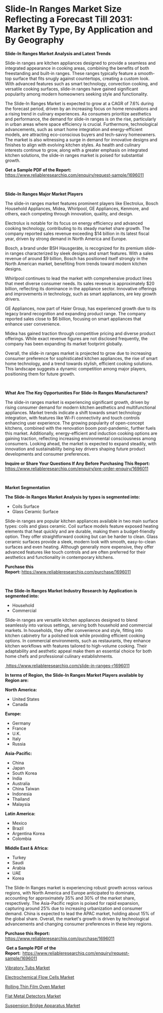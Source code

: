 <p><h1>Slide-In Ranges Market Size Reflecting a Forecast Till 2031: Market By Type, By Application and By Geography</h1></p><p><strong>Slide-In Ranges Market Analysis and Latest Trends</strong></p>
<p><p>Slide-in ranges are kitchen appliances designed to provide a seamless and integrated appearance in cooking areas, combining the benefits of both freestanding and built-in ranges. These ranges typically feature a smooth-top surface that fits snugly against countertops, creating a custom look. With advanced features such as smart technology, convection cooking, and versatile cooking surfaces, slide-in ranges have gained significant popularity among modern homeowners seeking style and functionality.</p><p>The Slide-In Ranges Market is expected to grow at a CAGR of 7.6% during the forecast period, driven by an increasing focus on home renovations and a rising trend in culinary experiences. As consumers prioritize aesthetics and performance, the demand for slide-in ranges is on the rise, particularly in urban areas where space efficiency is crucial. Furthermore, technological advancements, such as smart home integration and energy-efficient models, are attracting eco-conscious buyers and tech-savvy homeowners. The market is also witnessing a surge in demand for innovative designs and finishes to align with evolving kitchen styles. As health and culinary interests continue to grow, along with a greater emphasis on integrated kitchen solutions, the slide-in ranges market is poised for substantial growth.</p></p>
<p><strong>Get a Sample PDF of the Report:&nbsp;</strong> <a href="https://www.reliableresearchiq.com/enquiry/request-sample/1696011?utm_campaign=1769&utm_medium=2&utm_source=Github&utm_content=ia&utm_term=19102024&utm_id=slide-in-ranges">https://www.reliableresearchiq.com/enquiry/request-sample/1696011</a></p>
<p>&nbsp;</p>
<p><strong>Slide-In Ranges Major Market Players</strong></p>
<p><p>The slide-in ranges market features prominent players like Electrolux, Bosch Household Appliances, Midea, Whirlpool, GE Appliances, Kenmore, and others, each competing through innovation, quality, and design.</p><p>Electrolux is notable for its focus on energy efficiency and advanced cooking technology, contributing to its steady market share growth. The company reported sales revenue exceeding $14 billion in its latest fiscal year, driven by strong demand in North America and Europe.</p><p>Bosch, a brand under BSH Hausgeräte, is recognized for its premium slide-in ranges characterized by sleek designs and smart features. With a sales revenue of around $9 billion, Bosch has positioned itself strongly in the North American market, benefiting from trends toward modern kitchen designs.</p><p>Whirlpool continues to lead the market with comprehensive product lines that meet diverse consumer needs. Its sales revenue is approximately $20 billion, reflecting its dominance in the appliance sector. Innovative offerings and improvements in technology, such as smart appliances, are key growth drivers.</p><p>GE Appliances, now part of Haier Group, has experienced growth due to its legacy brand recognition and expanding product range. The company reported sales close to $6 billion, focusing on smart appliances that enhance user convenience.</p><p>Midea has gained traction through competitive pricing and diverse product offerings. While exact revenue figures are not disclosed frequently, the company has been expanding its market footprint globally.</p><p>Overall, the slide-in ranges market is projected to grow due to increasing consumer preference for sophisticated kitchen appliances, the rise of smart home technology, and a trend towards stylish, efficient cooking solutions. This landscape suggests a dynamic competition among major players, positioning them for future growth.</p></p>
<p>&nbsp;</p>
<p><strong>What Are The Key Opportunities For Slide-In Ranges Manufacturers?</strong></p>
<p><p>The slide-in ranges market is experiencing significant growth, driven by rising consumer demand for modern kitchen aesthetics and multifunctional appliances. Market trends indicate a shift towards smart technology integration, with features like Wi-Fi connectivity and touch controls enhancing user experience. The growing popularity of open-concept kitchens, combined with the renovation boom post-pandemic, further fuels this market. Additionally, energy-efficient and induction cooking options are gaining traction, reflecting increasing environmental consciousness among consumers. Looking ahead, the market is expected to expand steadily, with innovation and sustainability being key drivers shaping future product developments and consumer preferences.</p></p>
<p><strong>Inquire or Share Your Questions If Any Before Purchasing This Report:</strong> <a href="https://www.reliableresearchiq.com/enquiry/pre-order-enquiry/1696011?utm_campaign=1769&utm_medium=2&utm_source=Github&utm_content=ia&utm_term=19102024&utm_id=slide-in-ranges">https://www.reliableresearchiq.com/enquiry/pre-order-enquiry/1696011</a></p>
<p>&nbsp;</p>
<p><strong>Market Segmentation</strong></p>
<p><strong>The Slide-In Ranges Market Analysis by types is segmented into:</strong></p>
<p><ul><li>Coils Surface</li><li>Glass Ceramic Surface</li></ul></p>
<p><p>Slide-in ranges are popular kitchen appliances available in two main surface types: coils and glass ceramic. Coil surface models feature exposed heating elements that heat quickly and are durable, making them a budget-friendly option. They offer straightforward cooking but can be harder to clean. Glass ceramic surfaces provide a sleek, modern look with smooth, easy-to-clean surfaces and even heating. Although generally more expensive, they offer advanced features like touch controls and are often preferred for their aesthetics and functionality in contemporary kitchens.</p></p>
<p><strong>Purchase this Report:&nbsp;</strong><a href="https://www.reliableresearchiq.com/purchase/1696011?utm_campaign=1769&utm_medium=2&utm_source=Github&utm_content=ia&utm_term=19102024&utm_id=slide-in-ranges">https://www.reliableresearchiq.com/purchase/1696011</a></p>
<p>&nbsp;</p>
<p><strong>The Slide-In Ranges Market Industry Research by Application is segmented into:</strong></p>
<p><ul><li>Household</li><li>Commercial</li></ul></p>
<p><p>Slide-in ranges are versatile kitchen appliances designed to blend seamlessly into various settings, serving both household and commercial markets. In households, they offer convenience and style, fitting into kitchen cabinetry for a polished look while providing efficient cooking options. In commercial environments, such as restaurants, they enhance kitchen workflows with features tailored to high-volume cooking. Their adaptability and aesthetic appeal make them an essential choice for both home chefs and professional culinary establishments. </p></p>
<p><a href="https://www.reliableresearchiq.com/slide-in-ranges-r1696011?utm_campaign=1769&utm_medium=2&utm_source=Github&utm_content=ia&utm_term=19102024&utm_id=slide-in-ranges">&nbsp;https://www.reliableresearchiq.com/slide-in-ranges-r1696011</a></p>
<p><strong>In terms of Region, the Slide-In Ranges Market Players available by Region are:</strong></p>
<p>
    <p> <strong> North America: </strong>
        <ul>
            <li>United States</li>
            <li>Canada</li>
        </ul>
        </p> 
    <p> <strong> Europe: </strong>
        <ul>
            <li>Germany</li>
            <li>France</li>
            <li>U.K.</li>
            <li>Italy</li>
            <li>Russia</li>
        </ul>
        </p> 
    <p> <strong> Asia-Pacific: </strong>
        <ul>
            <li>China</li>
            <li>Japan</li>
            <li>South Korea</li>
            <li>India</li>
            <li>Australia</li>
            <li>China Taiwan</li>
            <li>Indonesia</li>
            <li>Thailand</li>
            <li>Malaysia</li>
        </ul>
        </p> 
    <p> <strong> Latin America: </strong>
        <ul>
            <li>Mexico</li>
            <li>Brazil</li>
            <li>Argentina Korea</li>
            <li>Colombia</li>
        </ul>
        </p> 
    <p> <strong> Middle East & Africa: </strong>
        <ul>
            <li>Turkey</li>
            <li>Saudi</li>
            <li>Arabia</li>
            <li>UAE</li>
            <li>Korea</li>
        </ul>
    </p>
    </p>
<p><p>The Slide-In Ranges market is experiencing robust growth across various regions, with North America and Europe anticipated to dominate, accounting for approximately 35% and 30% of the market share, respectively. The Asia-Pacific region is poised for rapid expansion, capturing around 25% due to increasing urbanization and consumer demand. China is expected to lead the APAC market, holding about 15% of the global share. Overall, the market's growth is driven by technological advancements and changing consumer preferences in these key regions.</p></p>
<p><strong>Purchase this Report: </strong><a href="https://www.reliableresearchiq.com/purchase/1696011?utm_campaign=1769&utm_medium=2&utm_source=Github&utm_content=ia&utm_term=19102024&utm_id=slide-in-ranges">https://www.reliableresearchiq.com/purchase/1696011</a></p>
<p>&nbsp;<strong>Get a Sample PDF of the Report:&nbsp;&nbsp;</strong><a href="https://www.reliableresearchiq.com/enquiry/request-sample/1696011?utm_campaign=1769&utm_medium=2&utm_source=Github&utm_content=ia&utm_term=19102024&utm_id=slide-in-ranges">https://www.reliableresearchiq.com/enquiry/request-sample/1696011</a></p>
<p><strong></strong></p>
<p><p><a href="https://www.linkedin.com/pulse/global-vibratory-tubs-market-forecast-2024-2031-trends-impact-y1cmc?utm_campaign=1769&utm_medium=2&utm_source=Github&utm_content=ia&utm_term=19102024&utm_id=slide-in-ranges">Vibratory Tubs Market</a></p><p><a href="https://github.com/AngelaWalsh696/Market-Research-Report-List-1/blob/main/electrochemical-flow-cells-market.md?utm_campaign=1769&utm_medium=2&utm_source=Github&utm_content=ia&utm_term=19102024&utm_id=slide-in-ranges">Electrochemical Flow Cells Market</a></p><p><a href="https://www.linkedin.com/pulse/rolling-thin-film-oven-market-trends-growth-outlook-2024--bwjzc?utm_campaign=1769&utm_medium=2&utm_source=Github&utm_content=ia&utm_term=19102024&utm_id=slide-in-ranges">Rolling Thin Film Oven Market</a></p><p><a href="https://www.linkedin.com/pulse/decoding-flat-metal-detectors-market-signals-growth-algorithms-trgyc?utm_campaign=1769&utm_medium=2&utm_source=Github&utm_content=ia&utm_term=19102024&utm_id=slide-in-ranges">Flat Metal Detectors Market</a></p><p><a href="https://www.linkedin.com/pulse/suspension-bridge-apparatus-market-matrix-applications-bvy7c?utm_campaign=1769&utm_medium=2&utm_source=Github&utm_content=ia&utm_term=19102024&utm_id=slide-in-ranges">Suspension Bridge Apparatus Market</a></p></p>